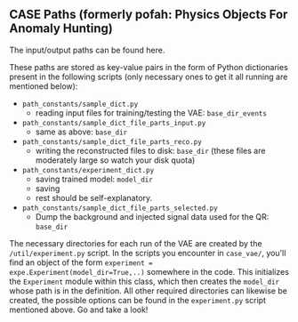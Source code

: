 ## CASE Paths (formerly pofah: Physics Objects For Anomaly Hunting)

The input/output paths can be found here. 

These paths are stored as key-value pairs in the form of Python dictionaries present in the following scripts (only necessary ones to get it all running are mentioned below):
- `path_constants/sample_dict.py`
    - reading input files for training/testing the VAE: `base_dir_events` 
- `path_constants/sample_dict_file_parts_input.py`
    - same as above: `base_dir`
- `path_constants/sample_dict_file_parts_reco.py`
    - writing the reconstructed files to disk: `base_dir` (these files are moderately large so watch your disk quota)
- `path_constants/experiment_dict.py` 
    - saving trained model: `model_dir`
    - saving 
    - rest should be self-explanatory. 
- `path_constants/sample_dict_file_parts_selected.py`
    - Dump the background and injected signal data used for the QR: `base_dir`

The necessary directories for each run of the VAE are created by the `/util/experiment.py` script. In the scripts you encounter in `case_vae/`, you'll find an object of the form `experiment = expe.Experiment(model_dir=True,..)` somewhere in the code. This initializes the `Experiment` module within this class, which then creates the `model_dir` whose path is in the definition. All other required directories can likewise be created, the possible options can be found in the `experiment.py` script mentioned above. Go and take a look!